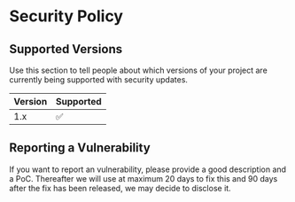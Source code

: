 # Security Policy

## Supported Versions

Use this section to tell people about which versions of your project are
currently being supported with security updates.

| Version | Supported          |
| ------- | ------------------ |
| 1.x   | :white_check_mark: |

## Reporting a Vulnerability

If you want to report an vulnerability, please provide a good description and a PoC.
Thereafter we will use at maximum 20 days to fix this and 90 days after the fix has been released, we may decide to disclose it.
